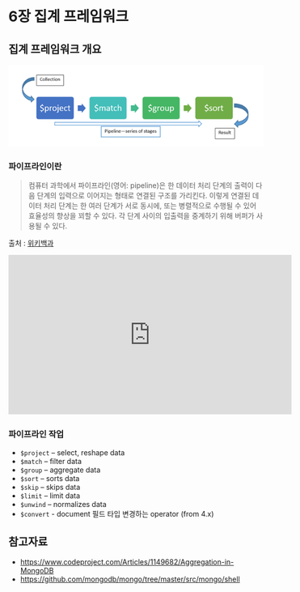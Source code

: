 # 6장 집계 프레임워크

## 집계 프레임워크 개요

<img alt="pipeline" src="./img/pipeline.png"/>

### 파이프라인이란

> 컴퓨터 과학에서 파이프라인(영어: pipeline)은 한 데이터 처리 단계의 출력이 다음 단계의 입력으로 이어지는 형태로 연결된 구조를 가리킨다. 이렇게 연결된 데이터 처리 단계는 한 여러 단계가 서로 동시에, 또는 병렬적으로 수행될 수 있어 효율성의 향상을 꾀할 수 있다. 각 단계 사이의 입출력을 중계하기 위해 버퍼가 사용될 수 있다.

출처 : [위키백과](https://ko.wikipedia.org/wiki/%ED%8C%8C%EC%9D%B4%ED%94%84%EB%9D%BC%EC%9D%B8_(%EC%BB%B4%ED%93%A8%ED%8C%85))

<iframe width="560" height="315" src="https://www.youtube.com/embed/_OGiqCw-J_U?start=28" frameborder="0" allow="accelerometer; autoplay; clipboard-write; encrypted-media; gyroscope; picture-in-picture" allowfullscreen></iframe>

### 파이프라인 작업
* `$project` – select, reshape data
* `$match` – filter data
* `$group` – aggregate data
* `$sort` – sorts data
* `$skip` – skips data
* `$limit` – limit data
* `$unwind` – normalizes data
* `$convert` - document 필드 타입 변경하는 operator (from 4.x) 

## 참고자료
* https://www.codeproject.com/Articles/1149682/Aggregation-in-MongoDB
* https://github.com/mongodb/mongo/tree/master/src/mongo/shell